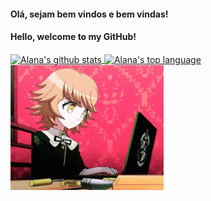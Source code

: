 #### Olá, sejam bem vindos e bem vindas!

#### Hello, welcome to my GitHub!


<a href="https://github.com/alanamonteiro">

  <img align="center" src="https://github-readme-stats.anuraghazra1.vercel.app/api?username=alanamonteiro&show_icons=true&include_all_commits=true&theme=gotham"  alt="Alana's github stats" />
</a>  
<a href="https://github.com/alanamonteiro">
<img align= "center" src="https://github-readme-stats.vercel.app/api/top-langs/?username=anuraghazra&show_icons=true&include_all_commits=true&theme=gotham" alt= "Alana's top language" />
</a>  

<img src="https://github.com/alanamonteiro/alanamonteiro/blob/main/tenor.gif" height="200">
